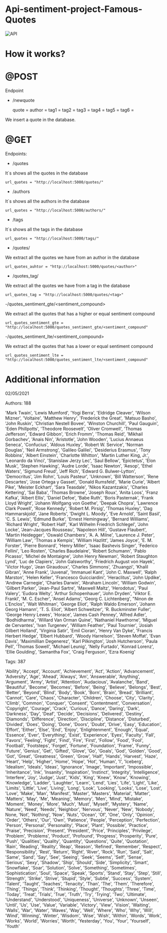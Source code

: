 # Api-sentiment-project-Famous-Quotes

![API](https://github.com/Albertoplm/Shark-Project/blob/main/images/api.jpg)

# How it works?

# @POST
Endpoint
- /newquote

    quote = 
    author = 
    tag1 = 
    tag2 = 
    tag3 = 
    tag4 = 
    tag5 = 
    tag6 = 

We insert a quote in the database.


# @GET
Endpoints:

- /quotes

It´s shows all the quotes in the database

```
url_quotes = "http://localhost:5000/quotes/"
```

- /authors

It´s shows all the authors in the database

```
url_quotes = "http://localhost:5000/authors/"
```

- /tags

It´s shows all the tags in the database

```
url_quotes = "http://localhost:5000/tags/"
```

- /quotes/<author>

We extract all the quotes we have from an author in the database

```
url_quotes_auhtor = "http://localhost:5000/quotes/<author>"
```

- /quotes_tag/<tag>

We extract all the quotes we have from a tag in the database

```
url_quotes_tag = "http://localhost:5000/quotes/<tag>"
```

-/quotes_sentiment_gte/<sentiment_compound>

We extract all the quotes that has a higher or equal sentiment compound

```
url_quotes_sentiment_gte = "http://localhost:5000/quotes_sentiment_gte/<sentiment_compound"
```

-/quotes_sentiment_lte/<sentiment_compound>

We extract all the quotes that has a lower or equal sentiment compound

```
url_quotes_sentiment_lte = "http://localhost:5000/quotes_sentiment_lte/<sentiment_compound"
```


# Additional information 

02/05/2021

Authors: 188

'Mark Twain',
'Lewis Mumford',
'Yogi Berra',
'Eldridge Cleaver',
'Wilson Mizner',
'Voltaire',
'Matthew Henry',
'Frederick the Great',
'Matsuo Basho',
'John Ruskin',
'Christian Nestell Bovee',
'Winston Churchill',
'Paul Gauguin',
'Eden Phillpotts',
'Theodore Roosevelt',
'Oliver Cromwell',
'Thomas Jefferson',
'Edward Gibbon',
'Erich Fromm',
'Thomas Reid',
'Mikhail Gorbachev',
'Anais Nin',
'Aristotle',
'John Wooden',
'Lucius Annaeus Seneca',
'Confucius',
'Aldous Huxley',
'Robert W. Service',
'Norman Douglas',
'Neil Armstrong',
'Galileo Galilei',
'Desiderius Erasmus',
'Tony Robbins',
'Albert Einstein',
'Charlotte Whitton',
'Martin Luther King, Jr.',
'Leonardo da Vinci',
'Stanislaw Jerzy Lec',
'Saul Bellow',
'Epictetus',
'Elon Musk',
'Stephen Hawking',
'Audre Lorde',
'Isaac Newton',
'Aesop',
'Ethel Waters',
'Sigmund Freud',
'Jeff Rich',
'Edward G. Bulwer-Lytton',
'Democritus',
'Jim Rohn',
'Louis Pasteur',
'Unknown',
'Bill Watterson',
'Rene Descartes',
'Jose Ortega y Gasset',
'Donald Rumsfeld',
'Marie Curie',
'Albert Pike',
'Meister Eckhart',
'Sara Teasdale',
'Nikos Kazantzakis',
'Charles Kettering',
'Sai Baba',
'Thomas Browne',
'Joseph Roux',
'Anita Loos',
'Franz Kafka',
'Albert Ellis',
'Daniel Defoe',
'Babe Ruth',
'Boris Pasternak',
'Frank Lloyd Wright',
'Johann Wolfgang von Goethe',
'Deepak Chopra',
'Lawrence Clark Powell',
'Rose Kennedy',
'Robert M. Pirsig',
'Thomas Huxley',
'Dag Hammarskjold',
'Jane Roberts',
'Dwight L. Moody',
'Eve Arnold',
'Saint Basil',
'C. S. Lewis',
'Edmund Burke',
'Ernest Hemingway',
'Bernard Williams',
'Richard Wright',
'Robert Half',
'Karl Wilhelm Friedrich Schlegel',
'John Locke',
'Jean-Jacques Rousseau',
'Napoleon Hill',
'Gustave Flaubert',
'Martin Heidegger',
'Oswald Chambers',
'A. A. Milne',
'Laurence J. Peter',
'William Law',
'Thomas a Kempis',
'William Hazlitt',
'James Joyce',
'E. M. Forster',
'Pierre Bonnard',
'Henry Miller',
'Isaac Bashevis Singer',
'Federico Fellini',
'Leo Rosten',
'Charles Baudelaire',
'Robert Schumann',
'Pablo Picasso',
'Michel de Montaigne',
'John Henry Newman',
'Robert Staughton Lynd',
'Luc de Clapiers',
'John Galsworthy',
'Friedrich August von Hayek',
'Victor Hugo',
'Jean Giraudoux',
'Charles Simmons',
'Zhuangzi',
'Khalil Gibran',
'Anne Frank',
'Juvenal',
'Immanuel Kant',
'John C. Maxwell',
'Ralph Marston',
'Helen Keller',
'Francesco Guicciardini',
'Heraclitus',
'John Updike',
'Andrew Carnegie',
'Charles Darwin',
'Abraham Lincoln',
'William Godwin',
'Gilbert Parker',
'Jean-Paul Sartre',
'Maxwell Maltz',
'Herodotus',
'Paul Valery',
'Eudora Welty',
'Arthur Schopenhauer',
'John Dryden',
'Viktor E. Frankl',
'M. C. Escher',
'Ansel Adams',
'Georg C. Lichtenberg',
"Ninon de L'Enclos",
'Walt Whitman',
'George Eliot',
'Ralph Waldo Emerson',
'Johann Georg Hamann',
'T. S. Eliot',
'Albert Schweitzer',
'R. Buckminster Fuller',
'George Henry Lewes',
'Horace',
'James Cash Penney',
'Alfred Adler',
'Bodhidharma',
'Willard Van Orman Quine',
'Nathaniel Hawthorne',
'Miguel de Cervantes',
'Ivan Turgenev',
'William Feather',
'Paul Tournier',
'Josiah Gilbert Holland',
'Virginia Satir',
'Emil Cioran',
'Henry Van Dyke',
'Francis Herbert Hedge',
'Elbert Hubbard',
'Woody Harrelson',
'Steven Moffat',
'Evan Davis',
'Maximillian Degenerez',
'Karl Pilkington',
'Josh Hutcherson',
'Paula Pell',
'Thomas Sowell',
'Michael Leunig',
'Nelly Furtado',
'Konrad Lorenz',
'Ellie Goulding',
'Samantha Fox',
'Craig Ferguson',
'Ezra Koenig'


Tags: 387

'Ability',
'Accept',
'Account',
'Achievement',
'Act',
'Action',
'Advancement',
'Adversity',
'Age',
'Ahead',
'Always',
'Am',
'Answerable',
'Anything',
'Argument',
'Army',
'Artist',
'Attention',
'Audacious',
'Avalanche',
'Band',
'Beautiful',
'Become',
'Becomes',
'Before',
'Being',
'Believe',
'Belongs',
'Best',
'Better',
'Beyond',
'Blind',
'Body',
'Book',
'Born',
'Brain',
'Bread',
'Brilliant',
'Cannot',
'Care',
'Chaos',
'Character',
'Children',
'Choose',
'City',
'Clarity',
'Climb',
'Common',
'Conquer',
'Consent',
'Contentment',
'Conversation',
'Copyright',
'Courage',
'Crack',
'Curious',
'Dance',
'Daring',
'Dark',
'Darkness',
'Day',
'Deaf',
'Decide',
'Decisions',
'Delivered',
'Destiny',
'Diamonds',
'Difference',
'Direction',
'Discipline',
'Distance',
'Disturbed',
'Divided',
'Does',
'Doing',
'Done',
'Doors',
'Doubt',
'Drive',
'Easy',
'Education',
'Effort',
'Either',
'Else',
'End',
'Enjoy',
'Enlightenment',
'Enough',
'Equal',
'Essence',
'Ever',
'Everything',
'Exist',
'Experience',
'Eyes',
'Faculty',
'Fall',
'Favors',
'Feeling',
'Fight',
'Find',
'Fire',
'First',
'Follow',
'Food',
'Fool',
'Football',
'Footsteps',
'Forget',
'Fortune',
'Foundation',
'Frame',
'Funny',
'Future',
'Genius',
'Get',
'Gifted',
'Glove',
'Go',
'Goals',
'God',
'Golden',
'Good',
'Got',
'Great',
'Greatness',
'Green',
'Grow',
'Half',
'Hands',
'Harvest',
'Haze',
'Heart',
'Help',
'Higher',
'Home',
'Hope',
'Hot',
'Human',
'I',
'Iceberg',
'Idealism',
'Ideals',
'Ideas',
'Ignorance',
'Image',
'Important',
'Impossible',
'Inheritance',
'Ink',
'Insanity',
'Inspiration',
'Instinct',
'Integrity',
'Intelligence',
'Interfere',
'Joy',
'Judge',
'Just',
'Kids',
'King',
'Knew',
'Know',
'Knowing',
'Knowledge',
'Ladder',
'Laughter',
'Learn',
'Lend',
'Lies',
'Life',
'Light',
'Like',
'Limits',
'Little',
'Live',
'Living',
'Long',
'Look',
'Looking',
'Looks',
'Lose',
'Lost',
'Love',
'Make',
'Man',
'Manifest',
'Master',
'Masters',
'Material',
'Matter',
'Matters',
'May',
'Me',
'Meaning',
'Memory',
'Men',
'Mind',
'Mistake',
'Moment',
'Money',
'More',
'Much',
'Must',
'Myself',
'Mystery',
'Name',
'Nature',
'Need',
'Needs',
'Neighbor',
'Nervous',
'Never',
'New',
'Nobody',
None,
'Not',
'Nothing',
'Now',
'Nuts',
'Ocean',
'Of',
'One',
'Only',
'Opinion',
'Order',
'Others',
'Our',
'Own',
'Patience',
'People',
'Perception',
'Perfection',
'Person',
'Personal',
'Personality',
'Place',
'Plant',
'Possible',
'Practice',
'Praise',
'Precision',
'Present',
'President',
'Price',
'Principles',
'Privilege',
'Problem',
'Problems',
'Product',
'Profound',
'Progress',
'Prosperity',
'Pure',
'Push',
'Qualities',
'Quality',
'Quantity',
'Questions',
'Quite',
'Quotation',
'Rain',
'Reading',
'Reality',
'Reap',
'Reason',
'Refined',
'Remember',
'Respect',
'Responsibility',
'Rest',
'Return',
'Right',
'River',
'Rock',
'Run',
'Said',
'Salt',
'Same',
'Sand',
'Say',
'See',
'Seeing',
'Seek',
'Seems',
'Self',
'Sense',
'Serious',
'Sexy',
'Shadow',
'Ship',
'Should',
'Side',
'Simplicity',
'Smart',
'Snowflake',
'Soar',
'Solution',
'Solve',
'Something',
'Sometimes',
'Sophistication',
'Soul',
'Space',
'Speak',
'Sports',
'Stand',
'Stay',
'Step',
'Still',
'Strength',
'Strike',
'Strive',
'Stupid',
'Style',
'Subtle',
'Success',
'System',
'Talent',
'Taught',
'Teaches',
'Tenacity',
'Than',
'The',
'Them',
'Therefore',
'Thing',
'Things',
'Think',
'Thinking',
'Thought',
'Thoughts',
'Three',
'Time',
'Today',
'Treat',
'Trials',
'True',
'Truth',
'Try',
'Trying',
'Two',
'Ultimate',
'Understand',
'Understood',
'Uniqueness',
'Universe',
'Unknown',
'Unseen',
'Until',
'Us',
'Use',
'Value',
'Variable',
'Victory',
'View',
'Vision',
'Waiting',
'Walls',
'War',
'Water',
'Waves',
'Way',
'Well',
'Where',
'Who',
'Why',
'Will',
'Wind',
'Winning',
'Winter',
'Wisdom',
'Wise',
'Wish',
'Within',
'Words',
'Work',
'Works',
'World',
'Worries',
'Worth',
'Yesterday',
'You',
'Your',
'Yourself',
'Youth'